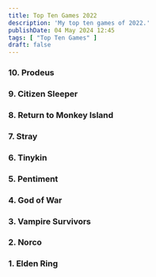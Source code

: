 ```yaml
---
title: Top Ten Games 2022
description: 'My top ten games of 2022.'
publishDate: 04 May 2024 12:45
tags: [ "Top Ten Games" ]
draft: false
---
```

### 10. Prodeus
### 9. Citizen Sleeper
### 8. Return to Monkey Island
### 7. Stray
### 6. Tinykin
### 5. Pentiment
### 4. God of War
### 3. Vampire Survivors
### 2. Norco
### 1. Elden Ring
